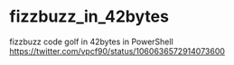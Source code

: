 # fizzbuzz_in_42bytes
fizzbuzz code golf in 42bytes in PowerShell  
<https://twitter.com/vpcf90/status/1060636572914073600>
